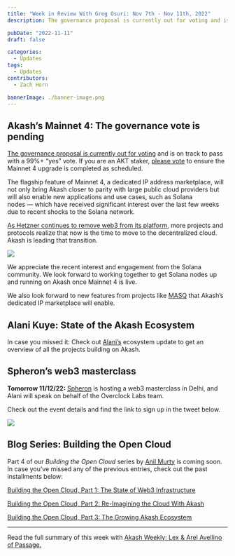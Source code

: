 ```yaml
---
title: "Week in Review With Greg Osuri: Nov 7th - Nov 11th, 2022"
description: The governance proposal is currently out for voting and is on track to pass with a 99%+ “yes” vote.

pubDate: "2022-11-11"
draft: false

categories:
  - Updates
tags:
  - Updates
contributors:
  - Zach Horn

bannerImage: ./banner-image.png
---
```


## Akash’s Mainnet 4: The governance vote is pending

[The governance proposal is currently out for voting](https://www.mintscan.io/akash/blocks/8526250) and is on track to pass with a 99%+ “yes” vote. If you are an AKT staker, [please vote](https://wallet.keplr.app/chains/akash/proposals/27) to ensure the Mainnet 4 upgrade is completed as scheduled.

The flagship feature of Mainnet 4, a dedicated IP address marketplace, will not only bring Akash closer to parity with large public cloud providers but will also enable new applications and use cases, such as Solana nodes — which have received significant interest over the last few weeks due to recent shocks to the Solana network.

[As Hetzner continues to remove web3 from its platform](https://twitter.com/zacharyhorn/status/1587844722168664064?s=20&t=9mX24LvwGFlgUjn91bhGuA), more projects and protocols realize that now is the time to move to the decentralized cloud. Akash is leading that transition.

![](https://www.datocms-assets.com/45776/1668206206-screen-shot-2022-11-11-at-5-36-33-pm.png)

We appreciate the recent interest and engagement from the Solana community. We look forward to working together to get Solana nodes up and running on Akash once Mainnet 4 is live.

We also look forward to new features from projects like [MASQ](https://masq.ai/) that Akash’s dedicated IP marketplace will enable.

## Alani Kuye: State of the Akash Ecosystem

In case you missed it: Check out [Alani’s](https://twitter.com/AlaniKuye) ecosystem update to get an overview of all the projects building on Akash.

## Spheron’s web3 masterclass

**Tomorrow 11/12/22:** [Spheron](https://spheron.network/) is hosting a web3 masterclass in Delhi, and Alani will speak on behalf of the Overclock Labs team.

Check out the event details and find the link to sign up in the tweet below.

![](https://www.datocms-assets.com/45776/1668206447-screen-shot-2022-11-11-at-5-40-37-pm.png)

## Blog Series: Building the Open Cloud

Part 4 of our *Building the Open Cloud* series by [Anil Murty](https://twitter.com/_Anil_Murty_) is coming soon. In case you’ve missed any of the previous entries, check out the past installments below:

[Building the Open Cloud, Part 1: The State of Web3 Infrastructure](https://akash.network/blog/building-the-open-cloud-part-one)

[Building the Open Cloud, Part 2: Re-Imagining the Cloud With Akash](https://akash.network/blog/building-the-open-cloud-part-2-re-imagining-the-cloud-with-akash)

[Building the Open Cloud, Part 3: The Growing Akash Ecosystem](https://akash.network/blog/building-the-open-cloud-part-3-the-growing-akash-ecosystem)

---

Read the full summary of this week with [Akash Weekly: Lex & Arel Avellino of Passage.](https://open.substack.com/pub/akashnetwork/p/akash-weekly-lex-and-arel-avellino?r=1ov19w&utm_campaign=post&utm_medium=web)
